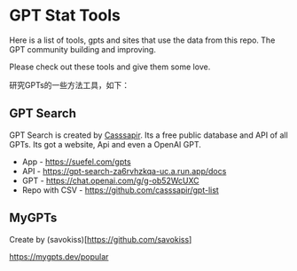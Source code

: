 # GPT Stat Tools

Here is a list of tools, gpts and sites that use the data from this repo. The GPT community building and improving.

Please check out these tools and give them some love.

研究GPTs的一些方法工具，如下：

## GPT Search

GPT Search is created by [Casssapir](https://github.com/casssapir). Its a free public database and API of all GPTs. Its got a website, Api and even a OpenAI GPT.

- App - https://suefel.com/gpts
- API - https://gpt-search-za6rvhzkqa-uc.a.run.app/docs
- GPT - https://chat.openai.com/g/g-ob52WcUXC
- Repo with CSV - https://github.com/casssapir/gpt-list

## MyGPTs

Create by (savokiss)[https://github.com/savokiss]

https://mygpts.dev/popular

